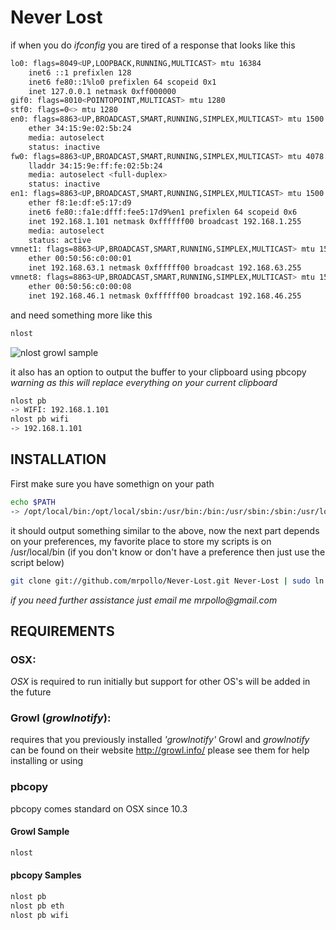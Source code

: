# Never Lost
if when you do _ifconfig_ you are tired of a response that looks like this

```bash
lo0: flags=8049<UP,LOOPBACK,RUNNING,MULTICAST> mtu 16384
	inet6 ::1 prefixlen 128 
	inet6 fe80::1%lo0 prefixlen 64 scopeid 0x1 
	inet 127.0.0.1 netmask 0xff000000 
gif0: flags=8010<POINTOPOINT,MULTICAST> mtu 1280
stf0: flags=0<> mtu 1280
en0: flags=8863<UP,BROADCAST,SMART,RUNNING,SIMPLEX,MULTICAST> mtu 1500
	ether 34:15:9e:02:5b:24 
	media: autoselect
	status: inactive
fw0: flags=8863<UP,BROADCAST,SMART,RUNNING,SIMPLEX,MULTICAST> mtu 4078
	lladdr 34:15:9e:ff:fe:02:5b:24 
	media: autoselect <full-duplex>
	status: inactive
en1: flags=8863<UP,BROADCAST,SMART,RUNNING,SIMPLEX,MULTICAST> mtu 1500
	ether f8:1e:df:e5:17:d9 
	inet6 fe80::fa1e:dfff:fee5:17d9%en1 prefixlen 64 scopeid 0x6 
	inet 192.168.1.101 netmask 0xffffff00 broadcast 192.168.1.255
	media: autoselect
	status: active
vmnet1: flags=8863<UP,BROADCAST,SMART,RUNNING,SIMPLEX,MULTICAST> mtu 1500
	ether 00:50:56:c0:00:01 
	inet 192.168.63.1 netmask 0xffffff00 broadcast 192.168.63.255
vmnet8: flags=8863<UP,BROADCAST,SMART,RUNNING,SIMPLEX,MULTICAST> mtu 1500
	ether 00:50:56:c0:00:08 
	inet 192.168.46.1 netmask 0xffffff00 broadcast 192.168.46.255

```

and need something more like this

```bash
nlost
```
![nlost growl sample](http://ramonroche.com/content/nlost_sample_a.png "nlos Growl Sample")

it also has an option to output the buffer to your clipboard using pbcopy _warning as this will replace everything on your current clipboard_

```bash
nlost pb
-> WIFI: 192.168.1.101
nlost pb wifi
-> 192.168.1.101
```

## INSTALLATION
First make sure you have somethign on your path
```bash
echo $PATH
-> /opt/local/bin:/opt/local/sbin:/usr/bin:/bin:/usr/sbin:/sbin:/usr/local/bin
```
it should output something similar to the above, now the next part depends on your preferences, my favorite place to store my scripts is on /usr/local/bin (if you don't know or don't have a preference then just use the script below)
```bash
git clone git://github.com/mrpollo/Never-Lost.git Never-Lost | sudo ln -sv Never-Lost/nlost /usr/local/bin/nlost
```
_if you need further assistance just email me mrpollo@gmail.com_

## REQUIREMENTS
### OSX:
_OSX_ is required to run initially but support for other OS's will be added in the future
### Growl (_growlnotify_):
requires that you previously installed _'growlnotify'_ Growl and _growlnotify_ can be found on their website http://growl.info/
please see them for help installing or using
### pbcopy
pbcopy comes standard on OSX since 10.3

#### Growl Sample
```bash
nlost
```
#### pbcopy Samples
```bash
nlost pb
nlost pb eth
nlost pb wifi
```